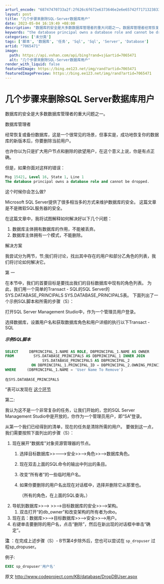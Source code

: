 ```yaml
---
arturl_encode: "68747470733a2f:2f626c6f672e6373646e2e6e65742f71713238333836383931:302f61727469636c652f64657461696c732f37303635343731"
layout: post
title: "几个步骤来删除SQL-Server数据库用户"
date: 2023-05-04 16:19:49 +08:00
description: "数据库的安全是大多数数据库管理者的重大问题之一。数据库管理者经常恢复或备份数据库，这是一个很常见的场"
keywords: "the database principal owns a database role and cannot be dropped."
categories: ['未分类']
tags: ['脚本', '数据库', '任务', 'Sql', 'Sql', 'Server', 'Database']
artid: "7065471"
image:
  path: https://api.vvhan.com/api/bing?rand=sj&artid=7065471
  alt: "几个步骤来删除SQL-Server数据库用户"
render_with_liquid: false
featuredImage: https://bing.ee123.net/img/rand?artid=7065471
featuredImagePreview: https://bing.ee123.net/img/rand?artid=7065471
---
```


# 几个步骤来删除SQL Server数据库用户

数据库的安全是大多数数据库管理者的重大问题之一。



数据库管理者

经常恢复或备份数据库，这是一个很常见的场景，但事实是，成功地恢复你的数据库的新版本后，你要删除当前用户。



也许你以为只是扩大用户节点和删除的欲望用户，在这个意义上说，你是有点正确。



但是，如果你面对这样的错误：

```sql
Msg 15421, Level 16, State 1, Line 1
The database principal owns a database role and cannot be dropped.
```

  
这个时候你会怎么做?

Microsoft SQL Server提供了很多相当多的方式来维护数据库的安全。 这篇文章是不是微软SQL服务器的安全。

在这篇文章中，我将试图解释如何解决好以下几个问题：

1. 数据库主体拥有数据库的作用，不能被丢弃。
2. 数据库主体拥有一个模式，不能删除。

解决方案
  
  
  
我尝试分为两节，节;我们将讨论，找出其中存在的用户和部分乙角色的列表，我们将讨论如何解决它。
  
  
  
第 一
  
在本节中，我们的首要目标是要找出我们的目标数据库中现有的角色列表。 为此，我们用一个简单的Transact - SQL的SQL Server的SYS.DATABASE\_PRINCIPALS SYS.DATABASE\_PRINCIPALS表。 下面列出了一个示例SQL脚本和所需的步骤（S）：
  
  
  
打开SQL Server Management Studio中，作为一个管理员用户登录。
  
选择数据库，设置用户名和获取数据库角色和用户详细的执行以下Transact - SQL

##### 示例SQL脚本

```sql
SELECT     DBPRINCIPAL_1.NAME AS ROLE, DBPRINCIPAL_1.NAME AS OWNER
FROM         SYS.DATABASE_PRINCIPALS AS DBPRINCIPAL_1 INNER JOIN
                 SYS.DATABASE_PRINCIPALS AS DBPRINCIPAL_2 
		    ON DBPRINCIPAL_1.PRINCIPAL_ID = DBPRINCIPAL_2.OWNING_PRINCIPAL_ID
WHERE     (DBPRINCIPAL_1.NAME = 'User Name To Remove')  
```

  
`在SYS.DATABASE_PRINCIPALS`

“表可以发现在
[这个环节](http://translate.googleusercontent.com/translate_c?hl=zh-CN&ie=UTF8&prev=_t&rurl=translate.google.com.hk&sl=en&tl=zh-CN&u=http://msdn.microsoft.com/en-us/library/ms187328.aspx&usg=ALkJrhjrCok9bJNEPsQ0MR6fLUJQBEiVgQ "MSDN")
  

第二:

我认为这不是一个非常复杂的任务，让我们开始的，您的SQL Server Management Studio中是开放的，你作为一个管理员用户，即“SA”登录。

从第一个我们已经得到的清单，现在的任务是清除所需的用户。 要做到这一点，我们需要按照下面列出的步骤（S）：

1. 现在展开“数据库”对象资源管理器的节点。
   1. 选择目标数据库>>--->安全>>-->角色>>-->数据库角色。
   2. 现在双击上面的SQL命令的输出中列出的条目。
   3. 改变“所有者”的一些临时用户名。
   4. 如果你要删除的用户名出现在对话框中，选择并删除它从那里也。
        
      （所有的角色，在上面的SQL查询。）
2. 导航到数据库>>--> >>-->目标数据库的安全>>-->架构。
   1. 双击打开“的db\_owner”和改变架构的所有者为dbo。
3. 现在去：数据库>>-->目标数据库>>-->安全>>-->用户。
4. 右键单击要删除的用户名，点击“删除”，然后在新出现的对话框中单击“确定”。

**注**
：在完成上述步骤（S）- B节第4步除外后，您也可以尝试在
`sp_dropuser`
过程sp\_dropuser。

  

例子:

```sql
EXEC sp_dropuser'用户名' 
```

  
原文
<http://www.codeproject.com/KB/database/DropDBUser.aspx>